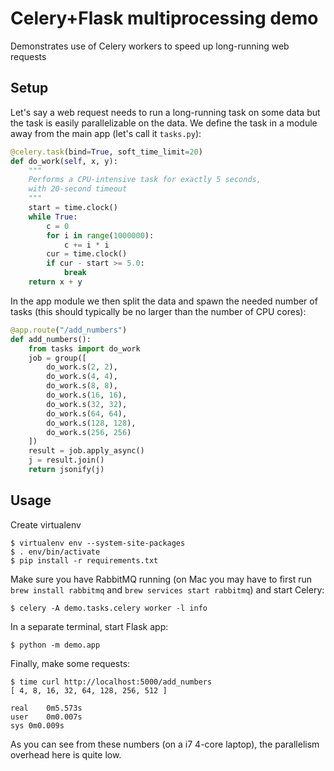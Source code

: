 Celery+Flask multiprocessing demo
=================================

Demonstrates use of Celery workers to speed up long-running web requests

Setup
-----

Let's say a web request needs to run a long-running task on some data but the task
is easily parallelizable on the data. We define the task in a module away from the main app
(let's call it `tasks.py`):

```python
@celery.task(bind=True, soft_time_limit=20)
def do_work(self, x, y):
    """
    Performs a CPU-intensive task for exactly 5 seconds,
    with 20-second timeout
    """
    start = time.clock()
    while True:
        c = 0
        for i in range(1000000):
            c += i * i
        cur = time.clock()
        if cur - start >= 5.0:
            break
    return x + y
```

In the app module we then split the data and spawn the needed number of tasks (this should typically be no larger than 
the number of CPU cores):

```python
@app.route("/add_numbers")
def add_numbers():
    from tasks import do_work
    job = group([
        do_work.s(2, 2),
        do_work.s(4, 4),
        do_work.s(8, 8),
        do_work.s(16, 16),
        do_work.s(32, 32),
        do_work.s(64, 64),
        do_work.s(128, 128),
        do_work.s(256, 256)
    ])
    result = job.apply_async()
    j = result.join()
    return jsonify(j)
```

Usage
-----

Create virtualenv

    $ virtualenv env --system-site-packages
    $ . env/bin/activate
    $ pip install -r requirements.txt

Make sure you have RabbitMQ running (on Mac you may have to first run `brew install rabbitmq` and `brew services start rabbitmq`) and start Celery:

    $ celery -A demo.tasks.celery worker -l info

In a separate terminal, start Flask app:

    $ python -m demo.app

Finally, make some requests:

    $ time curl http://localhost:5000/add_numbers
    [ 4, 8, 16, 32, 64, 128, 256, 512 ]

    real	0m5.573s
    user	0m0.007s
    sys	0m0.009s
    
As you can see from these numbers (on a i7 4-core laptop), the parallelism overhead here is quite low.
